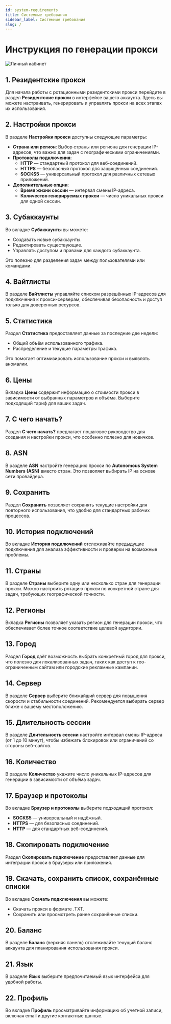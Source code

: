 ```yaml
---
id: system-requirements
title: Системные требования
sidebar_label: Системные требования
slug: /
---
```

# Инструкция по генерации прокси
![Личный кабинет]([https://github.com/ваш_пользователь/ваш_репозиторий/raw/main/images/photo_5911269932115543734_y.jpg](https://github.com/myproxynetwork/my-knowledge-base/issues/1#issue-3291656621))
## 1. Резидентские прокси

Для начала работы с ротационными резидентскими прокси перейдите в раздел **Резидентские прокси** в интерфейсе вашего аккаунта. Здесь вы можете настраивать, генерировать и управлять прокси на всех этапах их использования.

## 2. Настройки прокси

В разделе **Настройки прокси** доступны следующие параметры:

- **Страна или регион**: Выбор страны или региона для генерации IP-адресов, что важно для задач с географическими ограничениями.
- **Протоколы подключения**:
  - **HTTP** — стандартный протокол для веб-соединений.
  - **HTTPS** — безопасный протокол для защищённых соединений.
  - **SOCKS5** — универсальный протокол для различных сетевых приложений.
- **Дополнительные опции**:
  - **Время жизни сессии** — интервал смены IP-адреса.
  - **Количество генерируемых прокси** — число уникальных прокси для одной сессии.

## 3. Субаккаунты

Во вкладке **Субаккаунты** вы можете:
- Создавать новые субаккаунты.
- Редактировать существующие.
- Управлять доступом и правами для каждого субаккаунта.

Это полезно для разделения задач между пользователями или командами.

## 4. Вайтлисты

В разделе **Вайтлисты** управляйте списком разрешённых IP-адресов для подключения к прокси-серверам, обеспечивая безопасность и доступ только для доверенных ресурсов.

## 5. Статистика

Раздел **Статистика** предоставляет данные за последние две недели:
- Общий объём использованного трафика.
- Распределение и текущие параметры трафика.

Это помогает оптимизировать использование прокси и выявлять аномалии.

## 6. Цены

Вкладка **Цены** содержит информацию о стоимости прокси в зависимости от выбранных параметров и объёма. Выберите подходящий тариф для ваших задач.

## 7. С чего начать?

Раздел **С чего начать?** предлагает пошаговое руководство для создания и настройки прокси, что особенно полезно для новичков.

## 8. ASN

В разделе **ASN** настройте генерацию прокси по **Autonomous System Numbers (ASN)** вместо стран. Это позволяет выбирать IP на основе сети провайдера.

## 9. Сохранить

Раздел **Сохранить** позволяет сохранять текущие настройки для повторного использования, что удобно для стандартных рабочих процессов.

## 10. История подключений

Во вкладке **История подключений** отслеживайте предыдущие подключения для анализа эффективности и проверки на возможные проблемы.

## 11. Страны

В разделе **Страны** выберите одну или несколько стран для генерации прокси. Можно настроить ротацию прокси по конкретной стране для задач, требующих географической точности.

## 12. Регионы

Вкладка **Регионы** позволяет указать регион для генерации прокси, что обеспечивает более точное соответствие целевой аудитории.

## 13. Город

Раздел **Город** даёт возможность выбрать конкретный город для прокси, что полезно для локализованных задач, таких как доступ к гео-ограниченным сайтам или городские рекламные кампании.

## 14. Сервер

В разделе **Сервер** выберите ближайший сервер для повышения скорости и стабильности соединений. Рекомендуется выбирать сервер ближе к вашему местоположению.

## 15. Длительность сессии

В разделе **Длительность сессии** настройте интервал смены IP-адреса (от 1 до 10 минут), чтобы избежать блокировок или ограничений со стороны веб-сайтов.

## 16. Количество

В разделе **Количество** укажите число уникальных IP-адресов для генерации в зависимости от объёма задач.

## 17. Браузер и протоколы

Во вкладке **Браузер и протоколы** выберите подходящий протокол:
- **SOCKS5** — универсальный и надёжный.
- **HTTPS** — для безопасных соединений.
- **HTTP** — для стандартных веб-соединений.

## 18. Скопировать подключение

Раздел **Скопировать подключение** предоставляет данные для интеграции прокси в браузеры или приложения.

## 19. Скачать, сохранить список, сохранённые списки

Во вкладке **Скачать подключения** вы можете:
- Скачать прокси в формате .TXT.
- Сохранить или просмотреть ранее сохранённые списки.

## 20. Баланс

В разделе **Баланс** (верхняя панель) отслеживайте текущий баланс аккаунта для планирования использования прокси.

## 21. Язык

В разделе **Язык** выберите предпочитаемый язык интерфейса для удобной работы.

## 22. Профиль

Во вкладке **Профиль** просматривайте информацию об учетной записи, включая email и другие контактные данные.
